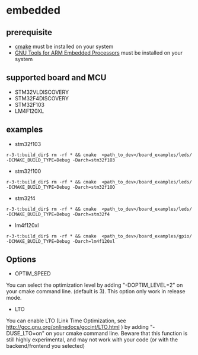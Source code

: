 embedded
========

prerequisite
------------

* [cmake](http://cmake.org) must be installed on your system
* [GNU Tools for ARM Embedded Processors](https://launchpad.net/gcc-arm-embedded) must be installed on your system

supported board and MCU
-----------------------

* STM32VLDISCOVERY
* STM32F4DISCOVERY
* STM32F103 
* LM4F120XL

examples
-------- 

* stm32f103
```
r-3-t:build_dir$ rm -rf * && cmake  <path_to_dev>/board_examples/leds/ -DCMAKE_BUILD_TYPE=Debug -Darch=stm32f1O3
```
    
* stm32f100
```
r-3-t:build_dir$ rm -rf * && cmake  <path_to_dev>/board_examples/leds/ -DCMAKE_BUILD_TYPE=Debug -Darch=stm32f1OO
```

* stm32f4
```
r-3-t:build_dir$ rm -rf * && cmake  <path_to_dev>/board_examples/leds/ -DCMAKE_BUILD_TYPE=Debug -Darch=stm32f4
```

* lm4f120xl
```
r-3-t:build_dir$ rm -rf * && cmake  <path_to_dev>/board_examples/gpio/ -DCMAKE_BUILD_TYPE=Debug -Darch=lm4f120xl
```

Options
-------- 

* OPTIM_SPEED

You can select the optimization level by adding "-DOPTIM_LEVEL=2" on your cmake command line. (default is 3).
This option only work in release mode.


* LTO

You can enable LTO (Link Time Optimization, see http://gcc.gnu.org/onlinedocs/gccint/LTO.html ) by adding "-DUSE_LTO=on" on your cmake command line.
Beware that this function is still highly experimental, and may not work with your code (or with the backend/frontend you selected)
